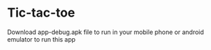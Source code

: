 # Tic-tac-toe

Download app-debug.apk file to run in your mobile phone or android emulator to run this app
